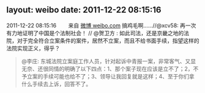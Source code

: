 layout: weibo
date: 2011-12-22 08:15:16
---
<meta name="referrer" content="no-referrer" />

2011-12-22 08:15:16  &nbsp;&nbsp;&nbsp;&nbsp;&nbsp;&nbsp; 来自 <a href="http://weibo.com/" rel="nofollow">微博 weibo.com</a>
搞鸡毛啊……//@xcv58: 再一次有力地证明了中国是个法制社会！ // @贺卫方 : 如此司法，还是京畿之地的法院，对于完全符合立案条件的案件，居然不立案，而且不给书面手续，指望这样的法院实现正义，得乎？
>  @李庄: 东城法院立案庭工作人员，针对起诉中青报一案，非常客气、又显无奈、还很同情的明确了以下四点：1、那个案子现在应该是立不了；2，不予立案的手续可能也给不了；3、领导让我回复就是这样；4、至于你们拿什么手续去上诉，回答不了。 ​​​
